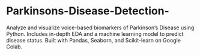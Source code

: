 # Parkinsons-Disease-Detection-
Analyze and visualize voice-based biomarkers of Parkinson’s Disease using Python. Includes in-depth EDA and a machine learning model to predict disease status. Built with Pandas, Seaborn, and Scikit-learn on Google Colab.
